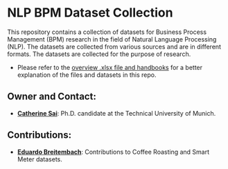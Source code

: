 # NLP BPM Dataset Collection

This repository contains a collection of datasets for Business Process Management (BPM) research in the field of Natural Language Processing (NLP). The datasets are collected from various sources and are in different formats. The datasets are collected for the purpose of research.
- Please refer to the [overview .xlsx file and handbooks](04_documentation) for a better explanation of the files and datasets in this repo.


## Owner and Contact:
- [**Catherine Sai**](https://github.com/CatherineSai): Ph.D. candidate at the Technical University of Munich.

## Contributions:
- [**Eduardo Breitembach**](https://github.com/EduardoBre): Contributions to Coffee Roasting and Smart Meter datasets.

